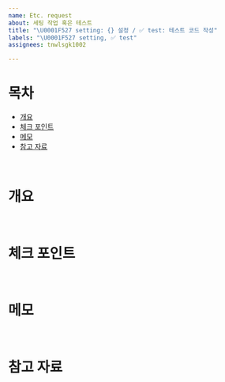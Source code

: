 ```yaml
---
name: Etc. request
about: 세팅 작업 혹은 테스트
title: "\U0001F527 setting: {} 설정 / ✅ test: 테스트 코드 작성"
labels: "\U0001F527 setting, ✅ test"
assignees: tnwlsgk1002

---
```


# 목차
- [개요](#개요)
- [체크 포인트](#체크-포인트)
- [메모](#메모)
- [참고 자료](#참고-자료)

<br/>

# 개요

<br/>

# 체크 포인트

<br/>

# 메모

<br/>

# 참고 자료
